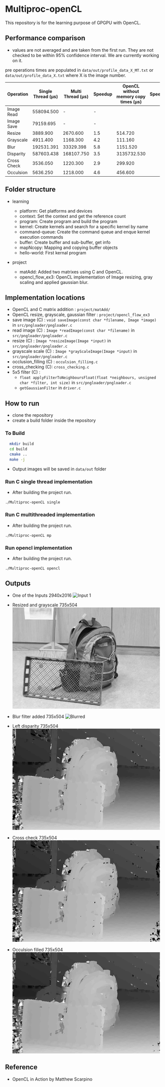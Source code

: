 # Multiproc-openCL
This repository is for the learning purpose of GPGPU with OpenCL.

## Performance comparison
- values are not averaged and are taken from the first run. They are not checked to be within 95% confidence interval. 
We are currently working on it.

pre operations times are populated in `data/out/profile_data_X_MT.txt` or `data/out/profile_data_X.txt` where X is the image number.

| Operation   | Single Thread (μs) | Multi Thread (μs) | Speedup | OpenCL without memory copy times (μs) | Speedup |
|-------------|--------------------|-------------------|---------|---------------------------------------|---------|
| Image Read  | 558094.500         | -                 | -       |                                       |
| Image Save  | 79159.695          | -                 | -       |                                       |
| Resize      | 3889.900           | 2670.600          | 1.5     | 514.720                               |
| Grayscale   | 4911.400           | 1168.300          | 4.2     | 111.160                               |
| Blur        | 192531.391         | 33329.398         | 5.8     | 1151.520                              |
| Disparity   | 587603.438         | 168107.750        | 3.5     | 3135732.530                           |
| Cross Check | 3536.050           | 1220.300          | 2.9     | 299.920                               |
| Occulsion   | 5636.250           | 1218.000          | 4.6     | 456.600                               |



## Folder structure

- learning
    - platform: Get platforms and devices
    - context: Set the context and get the reference count
    - program: Create program and build the program
    - kernel: Create kernels and search for a specific kernel by name
    - command-queue: Create the command queue and enque kernel execution commands
    - buffer: Create buffer and sub-buffer, get info
    - mapNcopy: Mapping and copying buffer objects
    - hello-world: First kernal program

- project
    - matAdd: Added two matrixes using C and OpenCL.
    - opencl_flow_ex3: OpenCL implementation of Image resizing, gray scaling and applied gaussian blur.

## Implementation locations
- OpenCL and C matrix addition : `project/matAdd/`
- OpenCL resize, grayscale, gaussian filter : `project/opencl_flow_ex3`
- save image (C) : `void saveImage(const char *filename, Image *image)` in `src/pngloader/pngloader.c`
- read image (C) : `Image *readImage(const char *filename)` in `src/pngloader/pngloader.c`
- resize (C) : `Image *resizeImage(Image *input)` in `src/pngloader/pngloader.c`
- grayscale scale (C) : `Image *grayScaleImage(Image *input)` in `src/pngloader/pngloader.c` 
- occlusion_filling (C) : `occulsion_filling.c`
- cross_checking (C): `cross_checking.c`
- 5x5 filter (C) :
    - `float applyFilterToNeighboursFloat(float *neighbours, unsigned char *filter, int size)` in `src/pngloader/pngloader.c`
    - `getGaussianFilter` in `driver.c`

## How to run

- clone the repository
- create a build folder inside the repository

### To Build

```bash
  mkdir build
  cd build
  cmake ..
  make -j
```
- Output images will be saved in `data/out` folder

### Run C single thread implementation
- After building the project run.

`
./Multiproc-openCL single
`

### Run C multithreaded implementation
- After building the project run.

`
./Multiproc-openCL mp
`

### Run opencl implementation
- After building the project run.

`
./Multiproc-openCL opencl
`

## Outputs

- One of the Inputs 2940x2016
![Input 1](data/sample/im0.png)


- Resized and grayscale 735x504
![Scaled down grayscale](docs/image_0_bw.png)


- Blur filter added 735x504
![Blurred](docs/image_0_bw_blurred.png)


- Left disparity 735x504
![Blurred](docs/image_left_disparity.png)


- Cross check 735x504
![Blurred](docs/image_cross_checking_LEFT.png)


- Occulsion filled 735x504
![Output](docs/image_occulsion_filed_LEFT.png)

## Reference

- OpenCL in Action by Matthew Scarpino